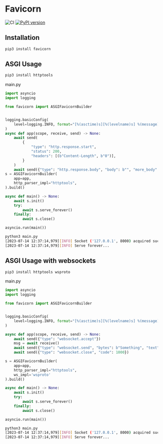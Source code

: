 # Favicorn
![CI](https://github.com/Voldemat/favicorn/actions/workflows/python-package.yml/badge.svg)
[![PyPI version](https://badge.fury.io/py/favicorn.svg)](https://badge.fury.io/py/favicorn)


## Installation
```bash
pip3 install favicorn 
```

## ASGI Usage


```bash
pip3 install httptools
```
main.py
```python
import asyncio
import logging

from favicorn import ASGIFavicornBuilder


logging.basicConfig(
    level=logging.INFO, format="[%(asctime)s][%(levelname)s] %(message)s"
)
async def app(scope, receive, send) -> None:
    await send(
        {
            "type": "http.response.start",
            "status": 200,
            "headers": [(b"Content-Length", b"0")],
        }
    )
    await send({"type": "http.response.body", "body": b"", "more_body": False})
s = ASGIFavicornBuilder(
    app=app,
    http_parser_impl="httptools",
).build()

async def main() -> None:
    await s.init()
    try:
        await s.serve_forever()
    finally:
        await s.close()

asyncio.run(main())
```

```bash
python3 main.py
[2023-07-14 12:37:14,979][INFO] Socket ('127.0.0.1', 8000) acquired successfully using <class 'favicorn.socket_providers.inet.InetSocketProvider'>
[2023-07-14 12:37:14,979][INFO] Serve forever...
```

## ASGI Usage with websockets
```bash
pip3 install httptools wsproto
```
main.py
```python
import asyncio
import logging

from favicorn import ASGIFavicornBuilder


logging.basicConfig(
    level=logging.INFO, format="[%(asctime)s][%(levelname)s] %(message)s"
)

async def app(scope, receive, send) -> None:
    await send({"type": "websocket.accept"})
    msg = await receive()
    await send({"type": "websocket.send", "bytes": b"Something", "text": None})
    await send({"type": "websocket.close", "code": 1000})

s = ASGIFavicornBuilder(
    app=app,
    http_parser_impl="httptools",
    ws_impl='wsproto'
).build()

async def main() -> None:
    await s.init()
    try:
        await s.serve_forever()
    finally:
        await s.close()

asyncio.run(main())
```

```bash
python3 main.py
[2023-07-14 12:37:14,979][INFO] Socket ('127.0.0.1', 8000) acquired successfully using <class 'favicorn.socket_providers.inet.InetSocketProvider'>
[2023-07-14 12:37:14,979][INFO] Serve forever...
```


